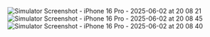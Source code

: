![Simulator Screenshot - iPhone 16 Pro - 2025-06-02 at 20 08 21](https://github.com/user-attachments/assets/29523f18-e08e-4dbf-94ad-44310f9d5019)
![Simulator Screenshot - iPhone 16 Pro - 2025-06-02 at 20 08 45](https://github.com/user-attachments/assets/ef77448a-56dd-478f-804a-dfe282bd0821)
![Simulator Screenshot - iPhone 16 Pro - 2025-06-02 at 20 08 40](https://github.com/user-attachments/assets/db99d7b4-baad-4024-b8d5-e4fd70faf414)
